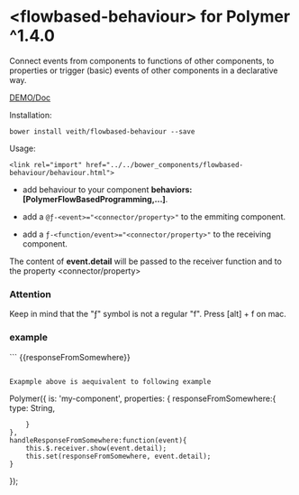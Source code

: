 # \<flowbased-behaviour\> for Polymer ^1.4.0

Connect events from components to functions of other components, to properties or trigger (basic) events  of other components in a declarative way.

[DEMO/Doc](https://veith.github.io/flowbased-behaviour/components/flowbased-behaviour/)


Installation:
```
bower install veith/flowbased-behaviour --save
```

Usage:

```
<link rel="import" href="../../bower_components/flowbased-behaviour/behaviour.html">

```
 - add behaviour to your component **behaviors: [PolymerFlowBasedProgramming,...]**.

 - add a ```@ƒ-<event>="<connector/property>"``` to the emmiting component.
 - add a ```ƒ-<function/event>="<connector/property>"``` to the receiving component.

The content of **event.detail** will be passed to the receiver function and to the property <connector/property>

<h3>Attention</h3>
Keep in mind that the "ƒ" symbol is not a regular "f". Press [alt] + f on mac.

<h3>example</h3>
```
<emmiting-component @ƒ-response="responseFromSomewhere"></emmiting-component>
<receiving-component ƒ-show="responseFromSomewhere"></receiving-component>
{{responseFromSomewhere}}

```

Exapmple above is aequivalent to following example

```
<emmiting-component id="emmiter" on-response="handleResponseFromSomewhere"></emmiting-component>
<receiving-component id="receiver"></receiving-component>

Polymer({
    is: 'my-component',
    properties: {
        responseFromSomewhere:{
            type: String,

        }
    },
    handleResponseFromSomewhere:function(event){
        this.$.receiver.show(event.detail);
        this.set(responseFromSomewhere, event.detail);
    }

});

```


